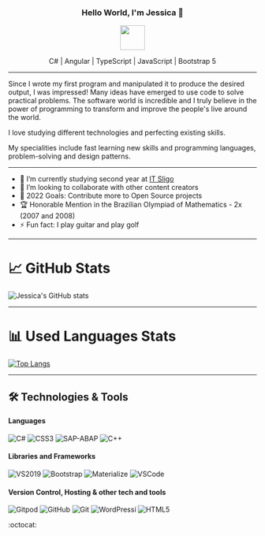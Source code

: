 <h3 align="center">Hello World, I'm Jessica  👋</h3>

<p align="center">
<a href="https://github.com/henry-jessica"><img src="https://discoverthreejs.com/static/images/app-logos/github.png" height="50px" width="50px"></a> 
</p>
<!--<p align="center"><a href="https://www.itsligo.ie/">Studying Software Development</a>-->   
<p align="center">C# | Angular | TypeScript | JavaScript | Bootstrap 5 </a>
 
<!--<p align="center">Developing Angular NodeJs and TypeScript Applications<p>-->    



---
Since I wrote my first program and manipulated it to produce the desired output, I was impressed! Many ideas have emerged to use code to solve practical problems. The software world is incredible and I truly believe in the power of programming to transform and improve the people's live around the world.
<!--<p> I have been working on a Arduino Solution - Smarthome link Demo: https://www.youtube.com/watch?v=E8e-XA-72NU</p> -->
<p> I love studying different technologies and perfecting existing skills.</p>

My specialities include fast learning new skills and programming languages, problem-solving and design patterns.<br><!--<h5 align="center">My ambitious personality is my best quality.</h5> -->
<!--- 🌱 I’m currently learning about Data Structure in C#, JavaScript, NodeJS, C# O.O and C++ using Arduino IDE -->
--- 
- 🔭 I’m currently studying second year at [IT Sligo](https://www.itsligo.ie/#/)
- 🙇 I’m looking to collaborate with other content creators
- 🎯 2022 Goals: Contribute more to Open Source projects
- 🏆 Honorable Mention in the Brazilian Olympiad of Mathematics - 2x (2007 and 2008)
- ⚡ Fun fact: I play guitar and play golf
--- 


# &#x1f4c8; GitHub Stats



![Jessica's GitHub stats](https://github-readme-stats.vercel.app/api?username=henry-jessica&show_icons=true&theme=tokyonight)

<hr>

# 	&#x1F4CA; Used Languages Stats

[![Top Langs](https://github-readme-stats.vercel.app/api/top-langs/?username=henry-jessica&theme=tokyonight)](https://github.com/henry-jessica/henry-jessica)

</div>

<hr>

## 	&#x1F6E0; Technologies & Tools

 #### Languages
![C#](https://img.shields.io/badge/C%23-239120?style=for-the-badge&logo=c-sharp&logoColor=FFFFFF)
![CSS3](https://img.shields.io/badge/CSS3%20-%231572B6.svg?&style=for-the-badge&logo=CSS3&logoColor=FFFFFF)
![SAP-ABAP](https://img.shields.io/badge/SAP-0FAAFF?style=for-the-badge&logo=sap&logoColor=FFFFFF)
![C++](https://img.shields.io/badge/C%2B%2B-00599C?style=for-the-badge&logo=c%2B%2B&logoColor=FFFFFF)



 #### Libraries and Frameworks
![VS2019](https://img.shields.io/badge/Visual_Studio_2019-5C2D91?style=for-the-badge&logo=visual%20studio&logoColor=FFFFFF)
![Bootstrap](https://img.shields.io/badge/Bootstrap%20-%23563D7C.svg?&style=for-the-badge&logo=Bootstrap&logoColor=FFFFFF)
![Materialize](https://img.shields.io/badge/Materialize%20-%23EE6E73.svg?&style=for-the-badge&logo=google&logoColor=FFFFFF)
![VSCode](https://img.shields.io/badge/VSCode%20-%232B2B30.svg?&style=for-the-badge&logo=Visual%20Studio%20Code&logoColor=007ACC)


 #### Version Control, Hosting & other tech and tools 

 ![Gitpod](https://img.shields.io/badge/Gitpod%20-%231D1D1D.svg?&style=for-the-badge&logo=Gitpod&logoColor=1AA6E4)
 ![GitHub](https://img.shields.io/badge/GitHub%20-%23181717.svg?&style=for-the-badge&logo=GitHub&logoColor=FFFFFF)
 ![Git](https://img.shields.io/badge/Git%20-%23302F2F.svg?&style=for-the-badge&logo=Git&logoColor=F05032)
![WordPress](https://img.shields.io/badge/WordPress%20-%2300758F.svg?&style=for-the-badge&logo=Wordpress&logoColor=FFFFFF)í[](url)
![HTML5](https://img.shields.io/badge/HTML5%20-%23E34F26.svg?&style=for-the-badge&logo=HTML5&logoColor=FFFFFF)
<br />

:octocat:






